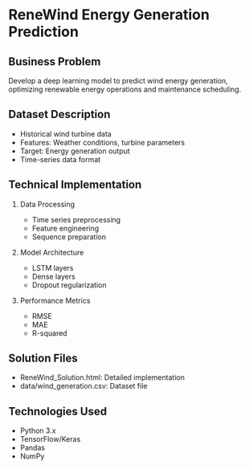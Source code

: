 # ReneWind Energy Generation Prediction

## Business Problem
Develop a deep learning model to predict wind energy generation, optimizing renewable energy operations and maintenance scheduling.

## Dataset Description
- Historical wind turbine data
- Features: Weather conditions, turbine parameters
- Target: Energy generation output
- Time-series data format

## Technical Implementation
1. Data Processing
   - Time series preprocessing
   - Feature engineering
   - Sequence preparation

2. Model Architecture
   - LSTM layers
   - Dense layers
   - Dropout regularization

3. Performance Metrics
   - RMSE
   - MAE
   - R-squared

## Solution Files
- ReneWind_Solution.html: Detailed implementation
- data/wind_generation.csv: Dataset file

## Technologies Used
- Python 3.x
- TensorFlow/Keras
- Pandas
- NumPy
